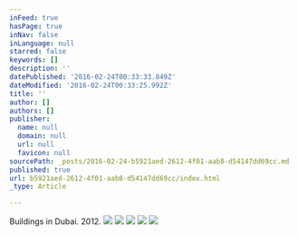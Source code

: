 ```yaml
---
inFeed: true
hasPage: true
inNav: false
inLanguage: null
starred: false
keywords: []
description: ''
datePublished: '2016-02-24T00:33:33.849Z'
dateModified: '2016-02-24T00:33:25.992Z'
title: ''
author: []
authors: []
publisher:
  name: null
  domain: null
  url: null
  favicon: null
sourcePath: _posts/2016-02-24-b5921aed-2612-4f01-aab8-d54147dd69cc.md
published: true
url: b5921aed-2612-4f01-aab8-d54147dd69cc/index.html
_type: Article

---
```

Buildings in Dubai. 2012\.
![](https://the-grid-user-content.s3-us-west-2.amazonaws.com/e30d07dd-0aa1-47ea-bbe6-7c0af1fd1793.jpg)
![](https://the-grid-user-content.s3-us-west-2.amazonaws.com/8aec9086-bb34-4bd3-b9c6-eebf1107b008.jpg)
![](https://the-grid-user-content.s3-us-west-2.amazonaws.com/c05fed52-52fd-4424-9d5b-0911a53e0003.jpg)
![](https://the-grid-user-content.s3-us-west-2.amazonaws.com/28e29bc1-feb4-4040-b198-dd3429225930.jpg)
![](https://the-grid-user-content.s3-us-west-2.amazonaws.com/86844dd9-affb-4529-83d9-1b8d486c483d.jpg)